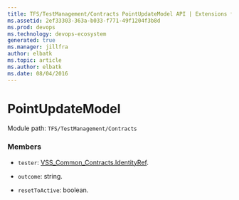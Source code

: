 ```yaml
---
title: TFS/TestManagement/Contracts PointUpdateModel API | Extensions for Azure DevOps Services
ms.assetid: 2ef33303-363a-b033-f771-49f1204f3b8d
ms.prod: devops
ms.technology: devops-ecosystem
generated: true
ms.manager: jillfra
author: elbatk
ms.topic: article
ms.author: elbatk
ms.date: 08/04/2016
---
```


# PointUpdateModel

Module path: `TFS/TestManagement/Contracts`


### Members

* `tester`: [VSS_Common_Contracts.IdentityRef](../../../VSS/WebApi/Contracts/IdentityRef.md).

* `outcome`: string.

* `resetToActive`: boolean. 

